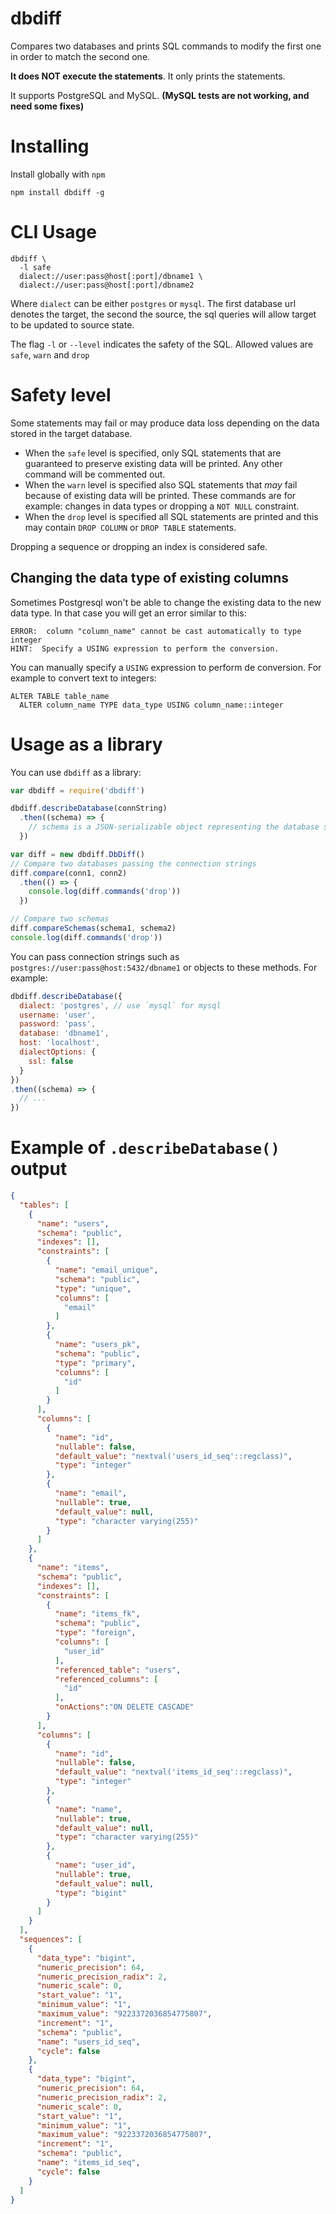 # dbdiff

Compares two databases and prints SQL commands to modify the first one in order to match the second one.

**It does NOT execute the statements**. It only prints the statements.

It supports PostgreSQL and MySQL. **(MySQL tests are not working, and need some fixes)**

# Installing

Install globally with `npm`

```
npm install dbdiff -g
```

# CLI Usage

```
dbdiff \
  -l safe
  dialect://user:pass@host[:port]/dbname1 \
  dialect://user:pass@host[:port]/dbname2
```

Where `dialect` can be either `postgres` or `mysql`. The first database url denotes the target, the second the source, the sql queries will allow target to be updated to source state.

The flag `-l` or `--level` indicates the safety of the SQL. Allowed values are `safe`, `warn` and `drop`

# Safety level

Some statements may fail or may produce data loss depending on the data stored in the target database.

- When the `safe` level is specified, only SQL statements that are guaranteed to preserve existing data will be printed. Any other command will be commented out.
- When the `warn` level is specified also SQL statements that *may* fail because of existing data will be printed. These commands are for example: changes in data types or dropping a `NOT NULL` constraint.
- When the `drop` level is specified all SQL statements are printed and this may contain `DROP COLUMN` or `DROP TABLE` statements.

Dropping a sequence or dropping an index is considered safe.

## Changing the data type of existing columns

Sometimes Postgresql won't be able to change the existing data to the new data type. In that case you will get an error similar to this:

```
ERROR:  column "column_name" cannot be cast automatically to type integer
HINT:  Specify a USING expression to perform the conversion.
```

You can manually specify a `USING` expression to perform de conversion. For example to convert text to integers:

```
ALTER TABLE table_name
  ALTER column_name TYPE data_type USING column_name::integer
```

# Usage as a library

You can use `dbdiff` as a library:

```javascript
var dbdiff = require('dbdiff')

dbdiff.describeDatabase(connString)
  .then((schema) => {
    // schema is a JSON-serializable object representing the database structure
  })

var diff = new dbdiff.DbDiff()
// Compare two databases passing the connection strings
diff.compare(conn1, conn2)
  .then(() => {
    console.log(diff.commands('drop'))
  })

// Compare two schemas
diff.compareSchemas(schema1, schema2)
console.log(diff.commands('drop'))
```

You can pass connection strings such as `postgres://user:pass@host:5432/dbname1` or objects to these methods. For example:

```javascript
dbdiff.describeDatabase({
  dialect: 'postgres', // use `mysql` for mysql
  username: 'user',
  password: 'pass',
  database: 'dbname1',
  host: 'localhost',
  dialectOptions: {
    ssl: false
  }
})
.then((schema) => {
  // ...
})
```

# Example of `.describeDatabase()` output

```json
{
  "tables": [
    {
      "name": "users",
      "schema": "public",
      "indexes": [],
      "constraints": [
        {
          "name": "email_unique",
          "schema": "public",
          "type": "unique",
          "columns": [
            "email"
          ]
        },
        {
          "name": "users_pk",
          "schema": "public",
          "type": "primary",
          "columns": [
            "id"
          ]
        }
      ],
      "columns": [
        {
          "name": "id",
          "nullable": false,
          "default_value": "nextval('users_id_seq'::regclass)",
          "type": "integer"
        },
        {
          "name": "email",
          "nullable": true,
          "default_value": null,
          "type": "character varying(255)"
        }
      ]
    },
    {
      "name": "items",
      "schema": "public",
      "indexes": [],
      "constraints": [
        {
          "name": "items_fk",
          "schema": "public",
          "type": "foreign",
          "columns": [
            "user_id"
          ],
          "referenced_table": "users",
          "referenced_columns": [
            "id"
          ],
          "onActions":"ON DELETE CASCADE"
        }
      ],
      "columns": [
        {
          "name": "id",
          "nullable": false,
          "default_value": "nextval('items_id_seq'::regclass)",
          "type": "integer"
        },
        {
          "name": "name",
          "nullable": true,
          "default_value": null,
          "type": "character varying(255)"
        },
        {
          "name": "user_id",
          "nullable": true,
          "default_value": null,
          "type": "bigint"
        }
      ]
    }
  ],
  "sequences": [
    {
      "data_type": "bigint",
      "numeric_precision": 64,
      "numeric_precision_radix": 2,
      "numeric_scale": 0,
      "start_value": "1",
      "minimum_value": "1",
      "maximum_value": "9223372036854775807",
      "increment": "1",
      "schema": "public",
      "name": "users_id_seq",
      "cycle": false
    },
    {
      "data_type": "bigint",
      "numeric_precision": 64,
      "numeric_precision_radix": 2,
      "numeric_scale": 0,
      "start_value": "1",
      "minimum_value": "1",
      "maximum_value": "9223372036854775807",
      "increment": "1",
      "schema": "public",
      "name": "items_id_seq",
      "cycle": false
    }
  ]
}
```
